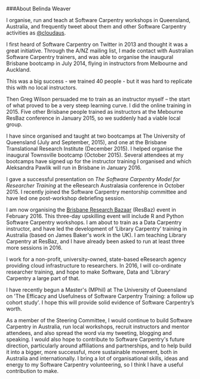 ###About Belinda Weaver

I organise, run and teach at Software Carpentry workshops in Queensland, Australia, and frequently tweet about them and other Software Carpentry activities as [@cloudaus](https://twitter.com/cloudaus).

I first heard of Software Carpentry on Twitter in 2013 and thought it was a great initiative. Through the A/NZ mailing list, I made contact with Australian Software Carpentry trainers, and was able to organise the inaugural Brisbane bootcamp in July 2014, flying in instructors from Melbourne and Auckland.

This was a big success - we trained 40 people - but it was hard to replicate this with no local instructors. 

Then Greg Wilson persuaded me to train as an instructor myself – the start of what proved to be a very steep learning curve. I did the online training in 2015. Five other Brisbane people trained as instructors at the Mebourne ResBaz conference in January 2015, so we suddenly had a viable local group. 

I have since organised and taught at two bootcamps at The University of Queensland (July and September, 2015), and one at the Brisbane Translational Research Institute (December 2015). I helped organise the inaugural Townsville bootcamp (October 2015). Several attendees at my bootcamps have signed up for the instructor training I organised and which Aleksandra Pawlik will run in Brisbane in January 2016.
 
I gave a successful presentation on *The Software Carpentry Model for Researcher Training* at the eResearch Australasia conference in October 2015. I recently joined the Software Carpentry mentorship committee and have led one post-workshop debriefing session. 

I am now organising the [Brisbane Research Bazaar](https://feb2016.resbaz.com/brisbane/) (ResBaz) event in February 2016. This three-day upskilling event will include R and Python Software Carpentry workshops. I am about to train as a Data Carpentry instructor, and have led the development of ‘Library Carpentry’ training in Australia (based on James Baker's work in the UK). I am teaching Library Carpentry at ResBaz, and I have already been asked to run at least three more sessions in 2016.

I work for a non-profit, university-owned, state-based eResearch agency providing cloud infrastructure to researchers. In 2016, I will co-ordinate researcher training, and hope to make Software, Data and ‘Library’ Carpentry a large part of that.

I have recently begun a Master's (MPhil) at The University of Queensland on 'The Efficacy and Usefulness of Software Carpentry Training: a follow up cohort study'. I hope this will provide solid evidence of Software Carpentry’s worth.

As a member of the Steering Committee, I would continue to build Software Carpentry in Australia, run local workshops, recruit instructors and mentor attendees, and also spread the word via my tweeting, blogging and speaking. I would also hope to contribute to Software Carpentry's future direction, particularly around affiliations and partnerships, and to help build it into a bigger, more successful, more sustainable movement, both in Australia and internationally. I bring a lot of organisational skills, ideas and energy to my Software Carpentry volunteering, so I think I have a useful contribution to make.
